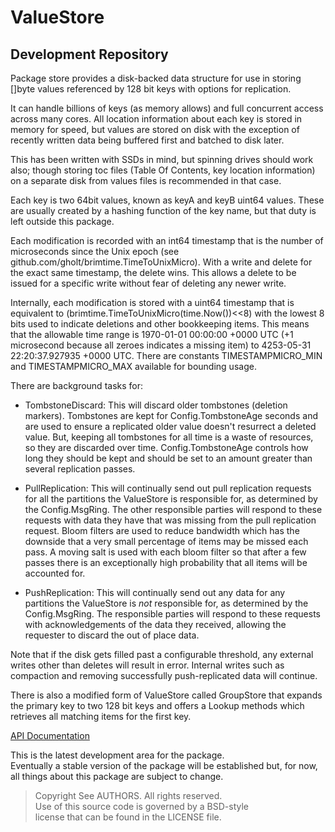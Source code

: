 # ValueStore
## Development Repository

Package store provides a disk-backed data structure for use in storing []byte
values referenced by 128 bit keys with options for replication.

It can handle billions of keys (as memory allows) and full concurrent access
across many cores. All location information about each key is stored in memory
for speed, but values are stored on disk with the exception of recently written
data being buffered first and batched to disk later.

This has been written with SSDs in mind, but spinning drives should work also;
though storing toc files (Table Of Contents, key location information) on a
separate disk from values files is recommended in that case.

Each key is two 64bit values, known as keyA and keyB uint64 values. These are
usually created by a hashing function of the key name, but that duty is left
outside this package.

Each modification is recorded with an int64 timestamp that is the number of
microseconds since the Unix epoch (see
github.com/gholt/brimtime.TimeToUnixMicro). With a write and delete for the
exact same timestamp, the delete wins. This allows a delete to be issued for a
specific write without fear of deleting any newer write.

Internally, each modification is stored with a uint64 timestamp that is
equivalent to (brimtime.TimeToUnixMicro(time.Now())<<8) with the lowest 8 bits
used to indicate deletions and other bookkeeping items. This means that the
allowable time range is 1970-01-01 00:00:00 +0000 UTC (+1 microsecond because
all zeroes indicates a missing item) to 4253-05-31 22:20:37.927935 +0000 UTC.
There are constants TIMESTAMPMICRO_MIN and TIMESTAMPMICRO_MAX available for
bounding usage.

There are background tasks for:

* TombstoneDiscard: This will discard older tombstones (deletion markers).
Tombstones are kept for Config.TombstoneAge seconds and are used to ensure a
replicated older value doesn't resurrect a deleted value. But, keeping all
tombstones for all time is a waste of resources, so they are discarded over
time. Config.TombstoneAge controls how long they should be kept and should be
set to an amount greater than several replication passes.

* PullReplication: This will continually send out pull replication requests
for all the partitions the ValueStore is responsible for, as determined by the
Config.MsgRing. The other responsible parties will respond to these requests
with data they have that was missing from the pull replication request. Bloom
filters are used to reduce bandwidth which has the downside that a very small
percentage of items may be missed each pass. A moving salt is used with each
bloom filter so that after a few passes there is an exceptionally high
probability that all items will be accounted for.

* PushReplication: This will continually send out any data for any
partitions the ValueStore is *not* responsible for, as determined by the
Config.MsgRing. The responsible parties will respond to these requests with
acknowledgements of the data they received, allowing the requester to discard
the out of place data.

Note that if the disk gets filled past a configurable threshold, any external
writes other than deletes will result in error. Internal writes such as
compaction and removing successfully push-replicated data will continue.

There is also a modified form of ValueStore called GroupStore that expands the
primary key to two 128 bit keys and offers a Lookup methods which retrieves all
matching items for the first key.

[API Documentation](http://godoc.org/github.com/gholt/store)

This is the latest development area for the package.  
Eventually a stable version of the package will be established but, for now,
all things about this package are subject to change.

> Copyright See AUTHORS. All rights reserved.  
> Use of this source code is governed by a BSD-style  
> license that can be found in the LICENSE file.
